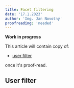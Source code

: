 ```yaml
---
title: Facet filtering
date: '17.1.2023'
author: 'Ing. Jan Novotný'
proofreading: 'needed'
---
```


**Work in progress**

This article will contain copy of:

- [user filter](https://evitadb.io/research/assignment/querying/query_language#user-filter)

once it's proof-read.

## User filter